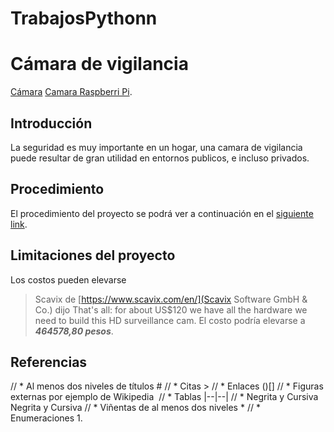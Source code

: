 # TrabajosPythonn
# Cámara de vigilancia
[Cámara](https://content.instructables.com/ORIG/FEM/MVMR/HO7X6PPQ/FEMMVMRHO7X6PPQ.jpg?auto=webp&frame=1&fit=bounds&md=fd0e2d8cd125687fdcebdbe307aa4cca)
[Camara Raspberri Pi](camara.jpg).
## Introducción
La seguridad es muy importante en un hogar, una camara de vigilancia puede resultar de gran utilidad en entornos publicos, e incluso privados.
## Procedimiento
El procedimiento del proyecto se podrá ver a continuación en el [siguiente link](https://www.instructables.com/Raspberry-Pi-as-low-cost-HD-surveillance-camera/).
## Limitaciones del proyecto
Los costos pueden elevarse
> Scavix de [https://www.scavix.com/en/](Scavix Software GmbH & Co.) dijo
> That's all: for about US$120 we have all the hardware we need to build this HD surveillance cam.
El costo podría elevarse a ***464578,80 pesos***.

## Referencias


// * Al menos dos niveles de títulos #
// * Citas > 
// * Enlaces ()[]
// * Figuras externas por ejemplo de Wikipedia ![]()
// * Tablas |--|--|
// * Negrita y Cursiva Negrita y Cursiva
// * Viñentas  de al menos dos niveles *
// * Enumeraciones 1.
